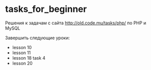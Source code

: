 # tasks_for_beginner
Решения к задачам с сайта http://old.code.mu/tasks/php/ по PHP и MySQL

Завершить следующие уроки:
* lesson 10
* lesson 11
* lesson 18 task 4
* lesson 20
